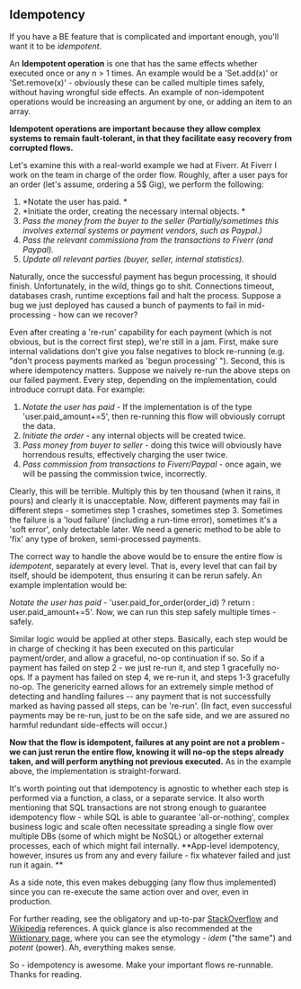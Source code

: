 ## Idempotency

If you have a BE feature that is complicated and important enough, you'll want it to be *idempotent*. 

An **Idempotent operation** is one that has the same effects whether executed once or any n > 1 times.  An example would be a 'Set.add(x)' or 'Set.remove(x)' - obviously these can be called multiple times safely, without having wrongful side effects. An example of non-idempotent operations would be increasing an argument by one, or adding an item to an array. 

**Idempotent operations are important because they allow complex systems to remain fault-tolerant, in that they facilitate easy recovery from corrupted flows.**

Let's examine this with a real-world example we had at Fiverr. At Fiverr I work on the team in charge of the order flow. Roughly, after a user pays for an order (let's assume, ordering a 5$ Gig), we perform the following:
  1. *Notate the user has paid. *
  2. *Initiate the order, creating the necessary internal objects. *
  3. *Pass the money from the buyer to the seller (Partially/sometimes this involves external systems or payment vendors, such as Paypal.)*
  4. *Pass the relevant commissiona from the transactions to Fiverr (and Paypal).*
  5. *Update all relevant parties (buyer, seller, internal statistics).*

Naturally, once the successful payment has begun processing, it should finish. Unfortunately, in the wild, things go to shit. Connections timeout, databases crash, runtime exceptions fail and halt the process. Suppose a bug we just deployed has caused a bunch of payments to fail in mid-processing - how can we recover?

Even after creating a 're-run' capability for each payment (which is not obvious, but is the correct first step), we're still in a jam. First, make sure internal validations don't give you false negatives to block re-running (e.g. "don't process payments marked as 'begun processing' "). Second, this is where idempotency matters. Suppose we naively re-run the above steps on our failed payment. Every step, depending on the implementation, could introduce corrupt data. For example:

1. *Notate the user has paid* - If the implementation is of the type 'user.paid_amount+=5', then re-running this flow will obviously corrupt the data. 
2. *Initiate the order* - any internal objects will be created twice.
3. *Pass money from buyer to seller*  - doing this twice will obviously have horrendous results, effectively charging the user twice.
4. *Pass commission from transactions to Fiverr/Paypal* - once again, we will be passing the commission twice, incorrectly.

Clearly, this will be terrible. Multiply this by ten thousand (when it rains, it pours) and clearly it is unacceptable. Now, different payments may fail in different steps - sometimes step 1 crashes, sometimes step 3. Sometimes the failure is a 'loud failure' (including a run-time error), sometimes it's a 'soft error', only detectable later. We need a generic method to be able to 'fix' any type of broken, semi-processed payments.

The correct way to handle the above would be to ensure the entire flow is *idempotent*, separately at every level. That is, every level that can fail by itself, should be idempotent, thus ensuring it can be rerun safely. An example implentation would be:

*Notate the user has paid* - 'user.paid_for_order(order_id) ? return : user.paid_amount+=5'. Now, we can run this step safely multiple times - safely.

Similar logic would be applied at other steps. Basically, each step would be in charge of checking it has been executed on this particular payment/order, and allow a graceful, no-op continuation if so. So if a payment has failed on step 2 - we just re-run it, and step 1 gracefully no-ops. If a payment has failed on step 4, we re-run it, and steps 1-3 gracefully no-op. The genericity earned allows for an extremely simple method of detecting and handling failures -- any payment that is not successfully marked as having passed all steps, can be 're-run'. (In fact, even successful payments may be re-run, just to be on the safe side, and we are assured no harmful redundant side-effects will occur.) 

**Now that the flow is idempotent, failures at any point are not a problem - we can just rerun the entire flow, knowing it will no-op the steps already taken, and will perform anything not previous executed.** As in the example above, the implementation is straight-forward. 

It's worth pointing out that idempotency is agnostic to whether each step is performed via a function, a class, or a separate service. It also worth mentioning that SQL transactions are not strong enough to guarantee idempotency flow - while SQL is able to guarantee 'all-or-nothing', complex business logic and scale often necessitate spreading a single flow over multiple DBs (some of which might be NoSQL) or altogether external processes, each of which might fail internally. **App-level idempotency, however, insures us from any and every failure - fix whatever failed and just run it again. **

As a side note, this even makes debugging (any flow thus implemented) since you can re-execute the same action over and over, even in production.

For further reading,  see the obligatory and up-to-par [StackOverflow](http://stackoverflow.com/questions/1077412/what-is-an-idempotent-operation) and [Wikipedia](http://en.wikipedia.org/wiki/Idempotence) references. A quick glance is also recommended at the [Wiktionary page](http://en.wiktionary.org/wiki/idempotent), where you can see the etymology - *idem* ("the same") and *potent* (power). Ah, everything makes sense. 

So - idempotency is awesome. Make your important flows re-runnable.  Thanks for reading. 
